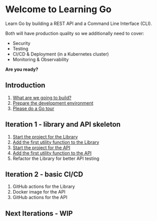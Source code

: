 # Welcome to Learning Go

Learn Go by building a REST API and a Command Line Interface (CLI).

Both will have production quality so we additionally need to cover:
* Security
* Testing
* CI/CD & Deployment (in a Kubernetes cluster)
* Monitoring & Observability

__Are you ready?__

## Introduction

1. [What are we going to build?](intro-what-are-we-going-to-build.md)
1. [Prepare the development environment](intro-prepare-dev-env.md)
1. [Please do a Go tour](intro-go-tour.md)

## Iteration 1 - library and API skeleton

1. [Start the project for the Library](lib-start-the-project.md)
1. [Add the first utility function to the Library](lib-add-first-utility-function.md)
1. [Start the project for the API](api-start-the-project.md)
1. [Add the first utility function to the API](api-add-first-utility-function.md)
1. Refactor the Library for better API testing

## Iteration 2 - basic CI/CD
1. GitHub actions for the Library
1. Docker image for the API
1. GitHub actions for the API

## Next Iterations - WIP

